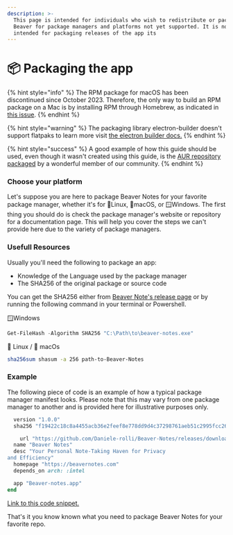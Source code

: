 ```yaml
---
description: >-
  This page is intended for individuals who wish to redistribute or package
  Beaver for package managers and platforms not yet supported. It is not
  intended for packaging releases of the app its
---
```


# 📦 Packaging the app

{% hint style="info" %}
The RPM package for macOS has been discontinued since October 2023. Therefore, the only way to build an RPM package on a Mac is by installing RPM through Homebrew, as indicated in [this issue](https://github.com/orgs/Homebrew/discussions/4826#discussioncomment-7225569).
{% endhint %}

{% hint style="warning" %}
The packaging library electron-builder doesn't support flatpaks to learn more visit [the electron builder docs.](https://www.electron.build/configuration/flatpak.html)
{% endhint %}

{% hint style="success" %}
A good example of how this guide should be used, even though it wasn't created using this guide, is the [AUR repository packaged](https://aur.archlinux.org/packages/beaver-notes) by a wonderful member of our community.
{% endhint %}

### Choose your platform&#x20;

Let's suppose you are here to package Beaver Notes for your favorite package manager, whether it's for 🐧Linux, 🍎macOS, or 🪟Windows. The first thing you should do is check the package manager's website or repository for a documentation page. This will help you cover the steps we can't provide here due to the variety of package managers.

### Usefull Resources

Usually you'll need the following to package an app:

* Knowledge of the Language used by the package manager
* The SHA256 of the original package or source code

You can get the SHA256 either from [Beaver Note's release page](https://github.com/Daniele-rolli/Beaver-Notes/releases) or by running the following command in your terminal or Powershell.

🪟Windows

```powershell
Get-FileHash -Algorithm SHA256 "C:\Path\to\beaver-notes.exe"
```

**🐧** Linux / 🍎 macOs

```bash
sha256sum shasum -a 256 path-to-Beaver-Notes
```

### Example

The following piece of code is an example of how a typical package manager manifest looks. Please note that this may vary from one package manager to another and is provided here for illustrative purposes only.

```ruby
  version "1.0.0"
  sha256 "f19422c18c8a4455acb36e2feef8e778dd9d4c37298761aeb51c2995fcc26b18"

    url "https://github.com/Daniele-rolli/Beaver-Notes/releases/download/#{version}/Beaver-Notes-#{version}.dmg"
  name "Beaver Notes"
  desc "Your Personal Note-Taking Haven for Privacy
and Efficiency"
  homepage "https://beavernotes.com"
  depends_on arch: :intel

  app "Beaver-notes.app"
end
```

[Link to this code snippet.](https://github.com/Daniele-rolli/homebrew-beaver/blob/main/Casks/beaver-notes.rb)

That's it you know known what you need to package Beaver Notes for your favorite repo.
